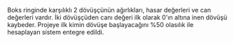 Boks ringinde karşılıklı 2 dövüşçünün ağırlıkları, hasar değerleri ve can değerleri vardır.
İki dövüşçüden canı değeri ilk olarak 0'ın altına inen dövüşü kaybeder.
Projeye ilk kimin dövüşe başlayacağını %50 olasılık ile hesaplayan sistem entegre edildi.
